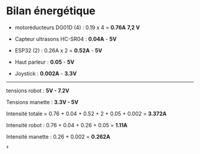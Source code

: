 # Bilan énergétique
- motoréducteurs DG01D (4) : 0.19 x 4 = **0.76A** **7,2 V**

- Capteur ultrasons HC-SR04 : **0.04A** - **5V**

- ESP32 (2) : 0.26A x 2 = **0.52A** - **5V**  

- Haut parleur : **0.05** - **5V**

- Joystick :  **0.002A** - **3.3V**
___
tensions robot : **5V - 7.2V**

Tensions manette : **3.3V - 5V**

Intensité totale = 0.76 + 0.04 + 0.52 + 2 + 0.05 + 0.002 = **3.372A**

Intensité robot : 0.76 + 0.04 + 0.26 + 0.05 = **1.11A**

Intensité manette : 0.26 + 0.002 = **0.262A**

²
